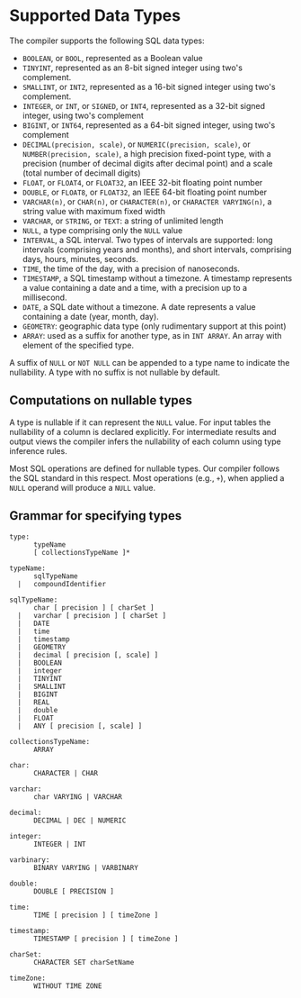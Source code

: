 # Supported Data Types

The compiler supports the following SQL data types:

- `BOOLEAN`, or `BOOL`, represented as a Boolean value
- `TINYINT`, represented as an 8-bit signed integer using two's
  complement.
- `SMALLINT`, or `INT2`, represented as a 16-bit signed integer using two's
  complement.
- `INTEGER`, or `INT`, or `SIGNED`, or `INT4`, represented as a 32-bit signed integer,
  using two's complement
- `BIGINT`, or `INT64`, represented as a 64-bit signed integer, using two's
  complement
- `DECIMAL(precision, scale)`, or `NUMERIC(precision, scale)`, or
  `NUMBER(precision, scale)`, a high precision fixed-point type,
  with a precision (number of decimal digits after decimal point) and
  a scale (total number of decimall digits)
- `FLOAT`, or `FLOAT4`, or `FLOAT32`, an IEEE 32-bit floating point number
- `DOUBLE`, or `FLOAT8`, or `FLOAT32`, an IEEE 64-bit floating point number
- `VARCHAR(n)`, or `CHAR(n)`, or `CHARACTER(n)`, or `CHARACTER
  VARYING(n)`, a string value with maximum fixed width
- `VARCHAR`, or `STRING`, or `TEXT`: a string of unlimited length
- `NULL`, a type comprising only the `NULL` value
- `INTERVAL`, a SQL interval.  Two types of intervals are supported:
  long intervals (comprising years and months), and short intervals,
  comprising days, hours, minutes, seconds.
- `TIME`, the time of the day, with a precision of nanoseconds.
- `TIMESTAMP`, a SQL timestamp without a timezone.  A timestamp
  represents a value containing a date and a time, with a precision up
  to a millisecond.
- `DATE`, a SQL date without a timezone.  A date represents a value
  containing a date (year, month, day).
- `GEOMETRY`: geographic data type (only rudimentary support at this point)
- `ARRAY`: used as a suffix for another type, as in `INT ARRAY`.
  An array with element of the specified type.


A suffix of `NULL` or `NOT NULL` can be appended to a type name to
indicate the nullability.  A type with no suffix is not nullable by
default.

## Computations on nullable types

A type is nullable if it can represent the `NULL` value.  For input
tables the nullability of a column is declared explicitly.  For
intermediate results and output views the compiler infers the
nullability of each column using type inference rules.

Most SQL operations are defined for nullable types.  Our compiler
follows the SQL standard in this respect.  Most operations (e.g.,
`+`), when applied a `NULL` operand will produce a `NULL`
value.

## Grammar for specifying types

```
type:
      typeName
      [ collectionsTypeName ]*

typeName:
      sqlTypeName
  |   compoundIdentifier

sqlTypeName:
      char [ precision ] [ charSet ]
  |   varchar [ precision ] [ charSet ]
  |   DATE
  |   time
  |   timestamp
  |   GEOMETRY
  |   decimal [ precision [, scale] ]
  |   BOOLEAN
  |   integer
  |   TINYINT
  |   SMALLINT
  |   BIGINT
  |   REAL
  |   double
  |   FLOAT
  |   ANY [ precision [, scale] ]

collectionsTypeName:
      ARRAY

char:
      CHARACTER | CHAR

varchar:
      char VARYING | VARCHAR

decimal:
      DECIMAL | DEC | NUMERIC

integer:
      INTEGER | INT

varbinary:
      BINARY VARYING | VARBINARY

double:
      DOUBLE [ PRECISION ]

time:
      TIME [ precision ] [ timeZone ]

timestamp:
      TIMESTAMP [ precision ] [ timeZone ]

charSet:
      CHARACTER SET charSetName

timeZone:
      WITHOUT TIME ZONE
```
